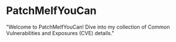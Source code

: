 # PatchMeIfYouCan
"Welcome to PatchMeIfYouCan! Dive into my collection of Common Vulnerabilities and Exposures (CVE) details."
